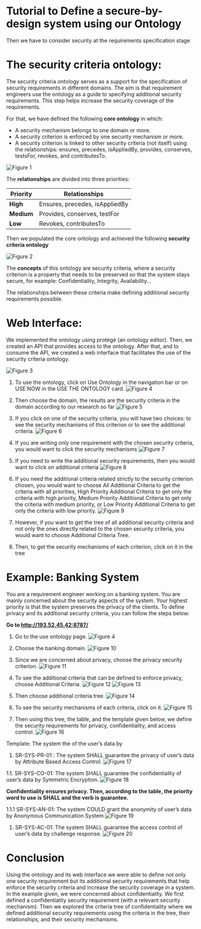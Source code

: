 
# Tutorial to Define a secure-by-design system using our Ontology

Then we have to consider security at the requirements specification stage
# The security criteria ontology:
The security criteria ontology serves as a support for the specification of security requirements in different domains. The aim is that requirement engineers use the ontology as a guide to specifying additional security requirements. This step helps increase the security coverage of the requirements.

For that, we have defined the following **core ontology** in which:

- A security mechanism belongs to one domain or more.
- A security criterion is enforced by one security mechanism or more.
- A security criterion is linked to other security criteria (not itself) using the relationships: ensures, precedes, isAppliedBy, provides, conserves, testsFor, revokes, and contributesTo.

![Figure 1](./figures/figure1.png?raw=true "Figure 1 Generic Ontology in Protege")

The **relationships** are divided into three priorities:

|**Priority**|**Relationships**|
| - | - |
|**High**|Ensures, precedes, isAppliedBy|
|**Medium**|Provides, conserves, testFor|
|**Low**|Revokes, contributesTo|

Then we populated the core ontology and achieved the following **security criteria ontology**

![Figure 2](./figures/figure2.png?raw=true "Figure 2 Generic Ontology Concepts")

The **concepts** of this ontology are security criteria, where a security criterion is a property that needs to be preserved so that the system stays secure, for example: Confidentiality, Integrity, Availability…

The relationships between these criteria make defining additional security requirements possible.

# Web Interface:
We implemented the ontology using protégé (an ontology editor). Then, we created an API that provides access to the ontology.
After that, and to consume the API, we created a web interface that facilitates the use of the security criteria ontology.

![Figure 3](./figures/figure3.png?raw=true "Web interface")

1. To use the ontology, click on Use Ontology in the navigation bar or on USE NOW in the USE THE ONTOLOGY card.
![Figure 4](./figures/figure4.png?raw=true "Web interface")
2. Then choose the domain, the results are the security criteria in the domain according to our research so far
![Figure 5](./figures/figure5.png?raw=true)
3. If you click on one of the security criteria, you will have two choices: to see the security mechanisms of this criterion or to see the additional criteria.
![Figure 6](./figures/figure6.png?raw=true)
4. If you are writing only one requirement with the chosen security criteria, you would want to click the security mechanisms 
![Figure 7](./figures/figure7.png?raw=true)
5. If you need to write the additional security requirements, then you would want to click on additional criteria
![Figure 8](./figures/figure8.png?raw=true)
6. If you need the additional criteria related strictly to the security criterion chosen, you would want to choose All Additional Criteria to get the criteria with all priorities, High Priority Additional Criteria to get only the criteria with high priority, Medium Priority Additional Criteria to get only the criteria with medium priority, or Low Priority Additional Criteria to get only the criteria with low priority.
![Figure 9](./figures/figure9.png?raw=true)

1. However, if you want to get the tree of all additional security criteria and not only the ones directly related to the chosen security criteria, you would want to choose Additional Criteria Tree. 
1. Then, to get the security mechanisms of each criterion, click on it in the tree

# Example: Banking System

You are a requirement engineer working on a banking system. You are mainly concerned about the security aspects of the system. Your highest priority is that the system preserves the privacy of the clients. To define privacy and its additional security criteria, you can follow the steps below:

**Go to <http://193.52.45.42:8787/>** 
1. Go to the use ontology page.
![Figure 4](./figures/figure4.png?raw=true "Web interface")
2. Choose the banking domain.
![Figure 10](./figures/figure10.png?raw=true "Web interface")

3. Since we are concerned about privacy, choose the privacy security criterion.
![Figure 11](./figures/figure11.png?raw=true "Web interface")

4. To see the additional criteria that can be defined to enforce privacy, choose Additional Criteria.
![Figure 12](./figures/figure12.png?raw=true "Web interface")
![Figure 13](./figures/figure13.png?raw=true "Web interface")

5. Then choose additional criteria tree. 
![Figure 14](./figures/figure14.png?raw=true "Web interface")

6. To see the security mechanisms of each criteria, click on it.
![Figure 15](./figures/figure15.png?raw=true "Web interface")

7. Then using this tree, the table, and the template given below, we define the security requirements for privacy, confidentiality, and access control.
![Figure 16](./figures/figure16.png?raw=true "Web interface")

Template: The system <word> <verb> the <security criteria> of the user’s data by <security mechanism>

1. SR-SYS-PR-01 : The system SHALL guarantee the privacy of user’s data by Attribute Based Access Control.
![Figure 17](./figures/figure17.png?raw=true "Web interface")

1.1. SR-SYS-CO-01: The system SHALL guarantee the confidentiality of user’s data by Symmetric Encryption.
![Figure 18](./figures/figure18.png?raw=true "Web interface")

**Confidentiality ensures privacy. Then, according to the table, the priority word to use is SHALL and the verb is guarantee.**

1.1.1 SR-SYS-AN-01: The system COULD grant the anonymity of user’s data by Anonymous Communication System
![Figure 19](./figures/figure19.png?raw=true "Web interface")

1. SR-SYS-AC-01: The system SHALL guarantee the access control of user’s data by challenge response.
![Figure 20](./figures/figure20.png?raw=true "Web interface")

# Conclusion

Using the ontology and its web interface we were able to define not only one security requirement but its additional security requirements that help enforce the security criteria and increase the security coverage in a system. In the example given, we were concerned about confidentiality. We first defined a confidentiality security requirement (with a relevant security mechanism). Then we explored the criteria tree of confidentiality where we defined additional security requirements using the criteria in the tree, their relationships, and their security mechanisms.

